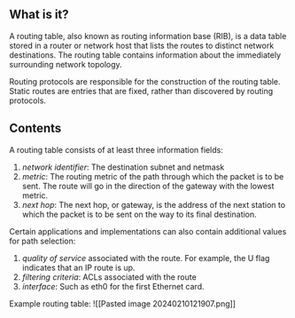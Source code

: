 ## What is it?
A routing table, also known as routing information base (RIB), is a data table stored in a router or network host that lists the routes to distinct network destinations. The routing table contains information about the immediately surrounding network topology.

Routing protocols are responsible for the construction of the routing table. Static routes are entries that are fixed, rather than discovered by routing protocols.

## Contents
A routing table consists of at least three information fields:

1. *network identifier*: The destination subnet and netmask
2. *metric*: The routing metric of the path through which the packet is to be sent. The route will go in the direction of the gateway with the lowest metric.
3. *next hop*: The next hop, or gateway, is the address of the next station to which the packet is to be sent on the way to its final destination.

Certain applications and implementations can also contain additional values for path selection:

1. *quality of service* associated with the route. For example, the U flag indicates that an IP route is up.
2. *filtering criteria*: ACLs associated with the route
3. *interface*: Such as eth0 for the first Ethernet card.

Example routing table:
![[Pasted image 20240210121907.png]]